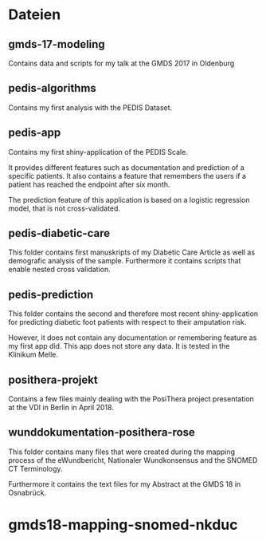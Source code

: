 # Dateien

##  gmds-17-modeling

Contains data and scripts for my talk at the GMDS 2017 in Oldenburg

## pedis-algorithms

Contains my first analysis with the PEDIS Dataset. 


## pedis-app

Contains my first shiny-application of the PEDIS Scale.

It provides different features such as documentation and prediction of a specific patients.
It also contains a feature that remembers the users if a patient has reached the endpoint after six month.

The prediction feature of this application is based on a logistic regression model, that is not cross-validated.


## pedis-diabetic-care

This folder contains first manuskripts of my Diabetic Care Article as well as demografic analysis of the sample.
Furthermore it contains scripts that enable nested cross validation.


## pedis-prediction

This folder contains the second and therefore most recent shiny-application for predicting diabetic foot patients with respect to their amputation risk.

However, it does not contain any documentation or remembering feature as my first app did.
This app does not store any data.
It is tested in the Klinikum Melle.


## posithera-projekt

Contains a few files mainly dealing with the PosiThera project presentation at the VDI in Berlin in April 2018.


## wunddokumentation-posithera-rose

This folder contains many files that were created during the mapping process of the eWundbericht, Nationaler Wundkonsensus and the SNOMED CT Terminology.

Furthermore it contains the text files for my Abstract at the GMDS 18 in Osnabrück.

# gmds18-mapping-snomed-nkduc
